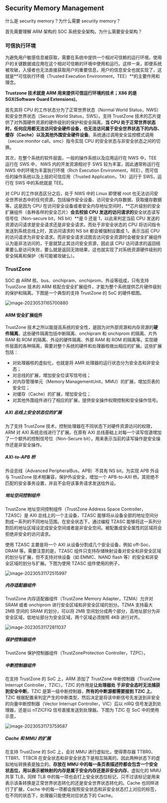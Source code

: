 ## Security Memory Management

什么是 security memory？为什么需要 security memory？

首先需要理解 ARM 架构的 SOC 系统安全架构。为什么需要安全架构？

### 可信执行环境

为避免用户敏感信息被获取，需要在系统中提供一个相对可信赖的运行环境，使用户的关键数据或应用在这个相对可信赖的环境中使用和运行。这样一来，即便系统被攻破，入侵者也无法直接获取用户的重要信息，用户的信息安全也就实现了，这就是**可信执行环境（Trusted Execution Environment，TEE）**的主要作用和理念。

**Trustzone 技术就是 ARM 用来提供可信运行环境的技术；X86 的是 SGX(Software Guard Extensions)**。

首先其将 CPU 的工作状态分为了正常世界状态（Normal World Status，NWS）和安全世界状态（Secure World Status，SWS）。支持 TrustZone 技术的芯片提供了对外围硬件资源的硬件级别的保护和安全隔离。**当 CPU 处于正常世界状态时，任何应用都无法访问安全硬件设备，也无法访问属于安全世界状态下的内存、缓存（Cache）以及其他外围安全硬件设备**。系统通过调用安全监控模式调用（secure
monitor call，smc）指令实现 CPU 的安全状态与非安全状态之间的切换。

其次，在整个系统的软件层面，一般的操作系统以及应用运行在 NWS 中，TEE 运行在 SWS 中， NWS 内的开发资源相对于 SWS 较为丰富，因此通常称运行在 NWS 中的环境为丰富执行环境（Rich Execution Environment，REE），而可信任的操作系统以及上层的可信应用（Trusted Application，TA）运行于 SWS，运行在 SWS 中的系统就是 TEE。

对 CPU 的工作状态区分之后，处于 NWS 中的 Linux 即使被 root 也无法访问安全世界状态中的任何资源，包括操作安全设备、访问安全内存数据、获取缓存数据等。这是因为 CPU 在访问安全设备或者安全内存地址空间时，**芯片级别的安全扩展组件（各种各样的安全芯片）**会去校验 CPU 发送的访问请求的**安全状态读写信号位（Non-secure bit，NS bit）**是 0 还是 1，以此来判定当前 CPU 发送的资源访问请求是安全请求还是非安全请求。而处于非安全状态的 CPU 将访问指令发送到系统总线上时，其访问请求的 NS bit 都会被强制设置成 1，表示当前 CPU 的访问请求为非安全请求。而非安全请求试图去访问安全资源时会被安全扩展组件认为是非法访问的，于是就禁止其访问安全资源，因此该 CPU 访问请求的返回结果要么是访问失败，要么就是返回无效结果，这也就实现了对系统资源硬件级别的安全隔离和保护（有可能被攻破么）。

### TrustZone

SOC 由 ARM 核、bus、onchipram、onchiprom、外设等组成，只有支持 TrustZone 技术的 ARM 核配合安全扩展组件，才能为整个系统提供芯片硬件级别的保护和隔离。下图是一个典型的支持 TrustZone 的 SoC 的硬件框图。

![image-20230531165700880](D:\gitlab\UtopianFuture.github.io\image\ARM-SOC.png)

#### ARM 安全扩展组件

TrustZone 技术之所以能提高系统的安全性，是因为对外部资源和内存资源的**硬件隔离**。这些硬件隔离包括中断隔离、onchipram 和 onchiprom 的隔离、片外 RAM 和 ROM 的隔离、外设的硬件隔离、外部 RAM 和 ROM 的隔离等。实现硬件层面的各种隔离，需要对整个系统的硬件和处理器核做出相应的扩展。这些扩展包括：

- 对处理器核的虚拟化，也就是将 AMR 处理器的运行状态分为安全态和非安全态；
- 对总线的扩展，增加安全位读写信号线；
- 对内存管理单元（Memory ManagementUnit，MMU）的扩展，增加页表的安全位；
- 对缓存（Cache）的扩展，增加安全位；
- 对其他外围组件进行了相应的扩展，提供安全操作权限控制和安全操作信号。

##### AXI 总线上安全状态位的扩展

为了支持 TrustZone 技术，控制处理器在不同状态下对硬件资源访问的权限，ARM 对 AXI 系统总线进行了扩展。在原有 AXI 总线基础上对每一个读写信道增加了一个额外的控制信号位（Non-Secure bit），用来表示当前的读写操作是安全操作还是非安全操作。

##### AXI-to-APB 桥

外设总线（Advanced PeripheralBus，APB）不具有 NS bit，为实现 APB 外设与 TrustZone 技术相兼容，保护外设安全，增加一个 APB-to-AXI 桥。其拒绝不匹配的安全事务设置，并且不会将该事务请求发送给外设。

##### 地址空间控制组件

TrustZone 地址空间控制组件（TrustZone Address Space Controller，TZASC）是 AXI 总线上的一个主设备，TZASC 能够将从设备全部的地址空间分割成一系列的不同地址范围。在安全状态下，通过编程 TZASC 能够将这一系列分割后的地址区域设定成安全空间或者是非安全空间。被配置成安全属性的区域将会拒绝非安全的访问请求。

使用 TZASC 主要是将一个 AXI 从设备分割成几个安全设备，例如 off-Soc、DRAM 等。需要注意的是，TZASC 组件只支持存储映射设备对安全和非安全区域的划分与扩展，但不支持对块设备（如 EMMC、NAND flash 等）的安全和非安全区域的划分与扩展。下图为使用 TZASC 组件使用的例子，

![image-20230531172515997](D:\gitlab\UtopianFuture.github.io\image\TZSAC.png)

##### 内存适配器组件

TrustZone 内存适配器组件（TrustZone Memory Adapter，TZMA）允许对 SRAM 或者 onchiprom 进行安全区域和非安全区域的划分。TZMA 支持最大 2MB 空间的 SRAM 的划分，可以将 2MB 空间划分成两个部分，高地址部分为非安全区域，低地址部分为安全区域，两个区域必须按照 4KB 进行对齐。

![image-20230531172811037](D:\gitlab\UtopianFuture.github.io\image\TZMA.png)

##### 保护控制器组件

TrustZone 保护控制器组件（TrustZoneProtection Controller，TZPC）。

##### 中断控制器组件

在支持 TrustZone 的 SoC 上，ARM 添加了 TrustZone 中断控制器（TrustZone Interrupt Controller，TZIC）。TZIC 的作用是**让处理器处**
**于非安全态时无法捕获到安全中断**。TZIC 是第一级中断控制器，**所有的中断源都需要接到 TZIC 上**。TZIC 根据配置来判定产生的中断类型，然后决定是将该中断信号先发送到非安全的向量中断控制器（Vector Interrupt Controller，VIC）后以 nIRQ 信号发送到处理器，还是以 nTZICFIQ 信号直接发送到处理器。下图为 TZIC 在 SoC 中的使用示意，

![image-20230531173759587](D:\gitlab\UtopianFuture.github.io\image\TZIC.png)

##### Cache 和 MMU 的扩展

在支持 TrustZone 的 SoC 上，会对 MMU 进行虚拟化，使得寄存器 TTBR0、TTBR1、TTBCR 在安全状态和非安全状态下是相互隔离的，因此两种状态下的虚拟地址转换表是独立的。**存放在 MMU 中的每一条页表描述符都会包含一个安全状态位，用以表示被映射的内存是属于安全内存还是非安全内存**。虚拟化的 MMU 共享 TLB，同样 TLB 中的每一项也会打上安全状态位标记，只不过该标记是用来表示该条转换是正常世界状态转化的还是安全世界状态转化的。Cache 也同样进行了扩展，Cache 中的每一项都会按照安全状态和非安全状态打上对应的标签，在不同的状态下，处理器只能使用对应状态下的 Cache。
